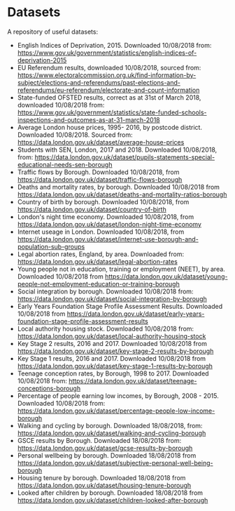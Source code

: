# Datasets  

A repository of useful datasets:

- English Indices of Deprivation, 2015. Downloaded 10/08/2018 from: https://www.gov.uk/government/statistics/english-indices-of-deprivation-2015
- EU Referendum results, downloaded 10/08/2018, sourced from: https://www.electoralcommission.org.uk/find-information-by-subject/elections-and-referendums/past-elections-and-referendums/eu-referendum/electorate-and-count-information
- State-funded OFSTED results, correct as at 31st of March 2018, downloaded 10/08/2018 from: https://www.gov.uk/government/statistics/state-funded-schools-inspections-and-outcomes-as-at-31-march-2018
- Average London house prices, 1995- 2016, by postcode district. Downloaded 10/08/2018. Sourced from: https://data.london.gov.uk/dataset/average-house-prices
- Students with SEN, London, 2017 and 2018. Downloaded 10/08/2018, from: https://data.london.gov.uk/dataset/pupils-statements-special-educational-needs-sen-borough
- Traffic flows by Borough. Downloaded 10/08/2018, from https://data.london.gov.uk/dataset/traffic-flows-borough
- Deaths and mortality rates, by borough. Downloaded 10/08/2018 from https://data.london.gov.uk/dataset/deaths-and-mortality-ratios-borough
- Country of birth by borough. Downloaded 10/08/2018, from https://data.london.gov.uk/dataset/country-of-birth
- London's night time economy. Downloaded 10/08/2018, from https://data.london.gov.uk/dataset/london-night-time-economy
- Internet useage in London. Downloaded 10/08/2018, from https://data.london.gov.uk/dataset/internet-use-borough-and-population-sub-groups
- Legal abortion rates, England, by area. Downloaded from: https://data.london.gov.uk/dataset/legal-abortion-rates
- Young people not in education, training or employment (NEET), by area. Downloaded 10/08/2018 from https://data.london.gov.uk/dataset/young-people-not-employment-education-or-training-borough
- Social integration by borough. Downloaded 10/08/2018 from: https://data.london.gov.uk/dataset/social-integration-by-borough
- Early Years Foundation Stage Profile Assessment Results. Downloaded 10/08/2018 from https://data.london.gov.uk/dataset/early-years-foundation-stage-profile-assessment-results
- Local authority housing stock. Downloaded 10/08/2018 from: https://data.london.gov.uk/dataset/local-authority-housing-stock
- Key Stage 2 results, 2016 and 2017. Downloaded 10/08/2018 from https://data.london.gov.uk/dataset/key-stage-2-results-by-borough
- Key Stage 1 results, 2016 and 2017. Downloaded 10/08/2018 from https://data.london.gov.uk/dataset/key-stage-1-results-by-borough
- Teenage conception rates, by Borough, 1998 to 2017. Downloaded 10/08/2018 from: https://data.london.gov.uk/dataset/teenage-conceptions-borough
- Percentage of people earning low incomes, by Borough, 2008 - 2015. Downloaded 10/08/2018 from: https://data.london.gov.uk/dataset/percentage-people-low-income-borough
- Walking and cycling by borough. Downloaded 18/08/2018, from: https://data.london.gov.uk/dataset/walking-and-cycling-borough
- GSCE results by Borough. Downloaded 18/08/2018 from: https://data.london.gov.uk/dataset/gcse-results-by-borough
- Personal wellbeing by borough. Downloaded 18/08/2018 from https://data.london.gov.uk/dataset/subjective-personal-well-being-borough
- Housing tenure by borough. Downloaded 18/08/2018 from https://data.london.gov.uk/dataset/housing-tenure-borough
- Looked after children by borough. Downloaded 18/08/2018 from https://data.london.gov.uk/dataset/children-looked-after-borough

